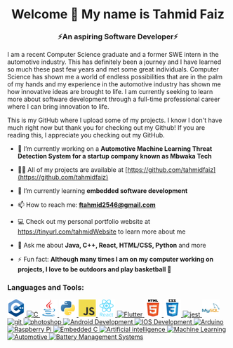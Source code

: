 <h1 align="center">Welcome 👋 My name is Tahmid Faiz</h1>
<h3 align="center">⚡️An aspiring Software Developer⚡️</h3>

I am a recent Computer Science graduate and a former SWE intern in the automotive industry. This has definitely been a journey and I have learned so much these past few years and met some great individuals. Computer Science has shown me a world of endless possibilities that are in the palm of my hands and my experience in the automotive industry has shown me how innovative ideas are brought to life. I am currently seeking to learn more about software development through a full-time professional career where I can bring innovation to life.
  

This is my GitHub where I upload some of my projects. I know I don't have much right now but thank you for checking out my Github! If you are reading this, I appreciate you checking out my GitHub. 

- 🔭 I’m currently working on a **Automotive Machine Learning Threat Detection System for a startup company known as Mbwaka Tech**

- 👨‍💻 All of my projects are available at [https://github.com/tahmidfaiz](https://github.com/tahmidfaiz)

- 🌱 I’m currently learning **embedded software development**

- 📫 How to reach me: **ftahmid2546@gmail.com**

- 💻 Check out my personal portfolio website at https://tinyurl.com/tahmidWebsite to learn more about me

- 💬 Ask me about **Java, C++, React, HTML/CSS, Python** and more

- ⚡ Fun fact: **Although many times I am on my computer working on projects, I love to be outdoors and play basketball 🏀**


<h3 align="left">Languages and Tools:</h3>
<p align="left">  </a>

<a href="https://www.w3schools.com/cpp/" target="_blank" rel="noreferrer"> <img src="https://raw.githubusercontent.com/devicons/devicon/master/icons/cplusplus/cplusplus-original.svg" alt="cplusplus" width="40" height="40"/> </a> 
<a href="https://www.w3schools.com/c/c_intro.php" target="_blank" rel="noreferrer"> <img src="https://cdn.jsdelivr.net/gh/devicons/devicon@latest/icons/c/c-original.svg" alt="C" width="40" height="40"/> </a> 
<a href="https://www.java.com" target="_blank" rel="noreferrer"> <img src="https://raw.githubusercontent.com/devicons/devicon/master/icons/java/java-original.svg" alt="java" width="40" height="40"/> </a>
<a href="https://www.python.org" target="_blank" rel="noreferrer"> <img src="https://raw.githubusercontent.com/devicons/devicon/master/icons/python/python-original.svg" alt="python" width="40" height="40"/> </a>
<a href="https://developer.mozilla.org/en-US/docs/Web/JavaScript" target="_blank" rel="noreferrer"> <img src="https://raw.githubusercontent.com/devicons/devicon/master/icons/javascript/javascript-original.svg" alt="javascript" width="40" height="40"/> </a>
<a href="https://reactjs.org/" target="_blank" rel="noreferrer"> <img src="https://raw.githubusercontent.com/devicons/devicon/master/icons/react/react-original-wordmark.svg" alt="react" width="40" height="40"/> </a> 
<a href="https://flutter.dev/" target="_blank" rel="noreferrer"> <img src="https://cdn.jsdelivr.net/gh/devicons/devicon@latest/icons/flutter/flutter-original.svg" alt="Flutter" width="40" height="40"/> </a>
<a href="https://www.w3.org/html/" target="_blank" rel="noreferrer"> <img src="https://raw.githubusercontent.com/devicons/devicon/master/icons/html5/html5-original-wordmark.svg" alt="html5" width="40" height="40"/> </a>
<a href="https://www.w3schools.com/css/" target="_blank" rel="noreferrer"> <img src="https://raw.githubusercontent.com/devicons/devicon/master/icons/css3/css3-original-wordmark.svg" alt="css3" width="40" height="40"/> </a> 
<a href="https://jestjs.io" target="_blank" rel="noreferrer"> <img src="https://www.vectorlogo.zone/logos/jestjsio/jestjsio-icon.svg" alt="jest" width="40" height="40"/> </a>
<a href="https://www.mysql.com/" target="_blank" rel="noreferrer"> <img src="https://raw.githubusercontent.com/devicons/devicon/master/icons/mysql/mysql-original-wordmark.svg" alt="mysql" width="40" height="40"/> </a>
<a href="https://git-scm.com/" target="_blank" rel="noreferrer"> <img src="https://www.vectorlogo.zone/logos/git-scm/git-scm-icon.svg" alt="git" width="40" height="40"/> </a> 
<a href="https://www.photoshop.com/en" target="_blank" rel="noreferrer"> <img src="https://cdn.jsdelivr.net/gh/devicons/devicon@latest/icons/photoshop/photoshop-original.svg" alt="photoshop" width="40" height="40"/> </a> 
<a href="https://www.android.com/" target="_blank" rel="noreferrer"> <img src="https://cdn.jsdelivr.net/gh/devicons/devicon@latest/icons/android/android-original.svg" alt="Android Development" width="40" height="40"/> </a> 
<a href="https://www.apple.com/ios/ios-17/" target="_blank" rel="noreferrer"> <img src="https://github.com/tahmidfaiz/tahmidfaiz/assets/113638585/a3db710e-af15-4e7f-9bd5-bb6a1f775cdc" alt="IOS Development" width="40" height="40"/> </a> 
<a href="https://www.arduino.cc/" target="_blank" rel="noreferrer"> <img src="https://cdn.jsdelivr.net/gh/devicons/devicon@latest/icons/arduino/arduino-original-wordmark.svg" alt="Arduino" width="40" height="40"/> </a> 
<a href="https://www.raspberrypi.com/" target="_blank" rel="noreferrer"> <img src="https://cdn.jsdelivr.net/gh/devicons/devicon@latest/icons/raspberrypi/raspberrypi-original.svg" alt="Raspberry Pi" width="40" height="40"/> </a> 
<a href="https://www.geeksforgeeks.org/embedded-c/" target="_blank" rel="noreferrer"> <img src="https://devicon-website.vercel.app/api/embeddedc/original-wordmark.svg" alt="Embedded C" width="40" height="40"/> </a> 
<a href="https://www.ibm.com/topics/artificial-intelligence" target="_blank" rel="noreferrer"> <img src="https://github.com/tahmidfaiz/tahmidfaiz/assets/113638585/c379478f-626b-4111-be87-256bb1250c66" alt="Artificial intelligence" width="40" height="40"/> </a> 
<a href="https://www.ibm.com/topics/machine-learning" target="_blank" rel="noreferrer"> <img src="https://github.com/tahmidfaiz/tahmidfaiz/assets/113638585/2cbaab31-0da6-4f29-984b-cb17c9b4255f" alt="Machine Learning" width="40" height="40"/> </a> 
<a href="https://www.sae.org/publications/magazines/automotive-engineering" target="_blank" rel="noreferrer"> <img src="https://github.com/tahmidfaiz/tahmidfaiz/assets/113638585/fad0ed17-fc53-4cef-9602-84375d0ad368" alt="Automotive" width="40" height="40"/> </a> 
<a href="https://www.synopsys.com/glossary/what-is-a-battery-management-system.html" target="_blank" rel="noreferrer"> <img src="https://github.com/tahmidfaiz/tahmidfaiz/assets/113638585/360b52dc-582a-4669-a33f-6561a8d76a31" alt="Battery Management Systems" width="40" height="40"/> </a> 


